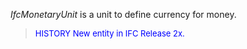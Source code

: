 ﻿_IfcMonetaryUnit_ is a unit to define currency for money.

> <font size="-1" color="#0000FF">HISTORY New entity in IFC Release 2x.
</font>
